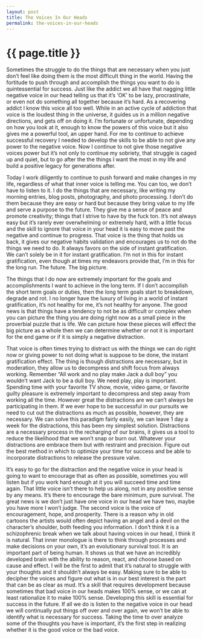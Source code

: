 ```yaml
---
layout: post
title: The Voices In Our Heads
permalink: the-voices-in-our-heads
---
```

# {{ page.title }}

Sometimes the struggle to do the things that are necessary when you just don’t feel like doing them is the most difficult thing in the world. Having the fortitude to push through and accomplish the things you want to do is quintessential for success. Just like the addict we all have that nagging little negative voice in our head telling us that it’s ‘OK’ to be lazy, procrastinate, or even not do something all together because it’s hard. As a recovering addict I know this voice all too well. While in an active cycle of addiction that voice is the loudest thing in the universe, it guides us in a million negative directions, and gets off on doing it. I’m fortunate or unfortunate, depending on how you look at it, enough to know the powers of this voice but it also gives me a powerful tool, an upper hand. For me to continue to achieve successful recovery I needed to develop the skills to be able to not give any power to the negative voice. Now I continue to not give those negative voices power but it’s not only to continue my sobriety, that struggle is caged up and quiet, but to go after the the things I want the most in my life and build a positive legacy for generations after.

Today I work diligently to continue to push forward and make changes in my life, regardless of what that inner voice is telling me. You can too, we don’t have to listen to it. I do the things that are necessary, like writing my morning entries, blog posts, photography, and photo processing. I don’t do them because they are easy or hard but because they bring value to my life and serve a purpose to the future. They give me a sense of peace and promote creativity; things that I strive to have by the fuck ton. It’s not always easy but it’s rarely ever overwhelming or extremely hard, with a little focus and the skill to ignore that voice in your head it is easy to move past the negative and continue to progress. That voice is the thing that holds us back, it gives our negative habits validation and encourages us to not do the things we need to do. It always favors on the side of instant gratification. We can’t solely be in it for instant gratification. I’m not in this for instant gratification, even though at times my endeavors provide that, I’m in this for the long run. The future. The big picture.

The things that I do now are extremely important for the goals and accomplishments I want to achieve in the long term. If I don’t accomplish the short term goals or duties, then the long term goals start to breakdown, degrade and rot. I no longer have the luxury of living in a world of instant gratification, it’s not healthy for me, it’s not healthy for anyone. The good news is that things have a tendency to not be as difficult or complex when you can picture the thing you are doing right now as a small piece in the proverbial puzzle that is life. We can picture how these pieces will effect the big picture as a whole then we can determine whether or not it is important for the end game or if it is simply a negative distraction.

That voice is often times trying to distract us with the things we can do right now or giving power to not doing what is suppose to be done, the instant gratification effect. The thing is though distractions are necessary, but in moderation, they allow us to decompress and shift focus from always working. Remember “All work and no play make Jack a dull boy” you wouldn’t want Jack to be a dull boy. We need play, play is important. Spending time with your favorite TV show, movie, video game, or favorite guilty pleasure is extremely important to decompress and step away from working all the time. However great the distractions are we can’t always be participating in them. If we ever hope to be successful in our pursuits we need to cut out the distractions as much as possible, however, they are necessary. We can solve this paradigm fairly easily, we can leave 1 day a week for the distractions, this has been my simplest solution. Distractions are a necessary process in the recharging of our brains, it gives us a tool to reduce the likelihood that we won’t snap or burn out. Whatever your distractions are embrace them but with restraint and precision. Figure out the best method in which to optimize your time for success and be able to incorporate distractions to release the pressure valve.

It’s easy to go for the distraction and the negative voice in your head is going to want to encourage that as often as possible, sometimes you will listen but if you work hard enough at it you will succeed time and time again. That little voice isn’t there to help us along, not in any positive sense by any means. It’s there to encourage the bare minimum, pure survival. The great news is we don’t just have one voice in our head we have two, maybe you have more I won’t judge. The second voice is the voice of encouragement, hope, and prosperity. There is a reason why in old cartoons the artists would often depict having an angel and a devil on the character’s shoulder, both feeding you information. I don’t think it is a schizophrenic break when we talk about having voices in our head, I think it is natural. That inner monologue is there to think through processes and make decisions on your own, it’s an evolutionary survival tool. It is an important part of being human. It shows us that we have an incredibly developed brain with the ability to reason, react, and choose based on cause and effect. I will be the first to admit that it’s natural to struggle with your thoughts and it shouldn’t always be easy. Making sure to be able to decipher the voices and figure out what is in our best interest is the part that can be as clear as mud. It’s a skill that requires development because sometimes that bad voice in our heads makes 100% sense, or we can at least rationalize it to make 100% sense. Developing this skill is essential for success in the future. If all we do is listen to the negative voice in our head we will continually put things off over and over again, we won’t be able to identify what is necessary for success. Taking the time to over analyze some of the thoughts you have is important, it’s the first step in realizing whether it is the good voice or the bad voice.
